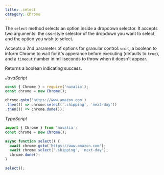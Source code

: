 ```yaml
---
title: .select
category: Chrome
---
```


The `select` method selects an option inside a dropdown selector. It accepts two arguments: the css-style selector of the dropdown you want to select, and the option you wish to select.

Accepts a 2nd parameter of options for granular control: `wait`, a boolean to inform Chrome to wait for it's apperance before executing (defaults to `true`), and a `timeout` number in milliseconds to throw when it doesn't appear.

Returns a boolean indicating success.

*JavaScript*
```js
const { Chrome } = require('navalia');
const chrome = new Chrome();

chrome.goto('https://www.amazon.com')
.then(() => chrome.select('.shipping', 'next-day'))
.then(() => chrome.done());
```

*TypeScript*
```ts
import { Chrome } from 'navalia';
const chrome = new Chrome();

async function select() {
  await chrome.goto('https://www.amazon.com');
  await chrome.select('.shipping', 'next-day');
  chrome.done();
}

select();
```
